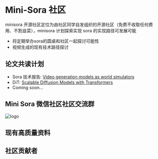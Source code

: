 # Mini-Sora 社区

minisora 开源社区定位为由社区同学自发组织的开源社区（免费不收取任何费用、不割韭菜），minisora 计划探索实现 sora 的实现路径可发展可能

- 将定期举办sora的圆桌和社区一起探讨可能性
- 视频生成的现有技术路径探讨

## 论文共读计划

- Sora 技术报告: [Video generation models as world simulators](https://openai.com/research/video-generation-models-as-world-simulators)
- DiT: [Scalable Diffusion Models with Transformers](https://arxiv.org/abs/2212.09748)
- Coming soon...

## Mini Sora 微信社区社区交流群

![logo](https://github.com/mini-sora/minisora/assets/25839884/2ed6bad8-a454-4ace-a3af-a788c8fa333e)


## 现有高质量资料



## 社区贡献者

